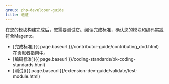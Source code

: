 ```yaml
---
group: php-developer-guide
title: 验证
---
```


在您的[模块](https://glossary.magento.com/module)构建完成后，您需要测试它。阅读完成标准，确认您的模块和编码实践符合Magento。

*  [完成标准]({{ page.baseurl }}/contributor-guide/contributing_dod.html) 在贡献者指南中。
*  [编码标准]({{ page.baseurl }}/coding-standards/bk-coding-standards.html)
*  [测试]({{ page.baseurl }}/extension-dev-guide/validate/test-module.html)

